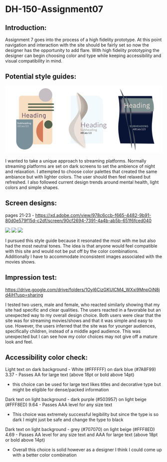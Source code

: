 # DH-150-Assignment07

## Introduction:
Assignment 7 goes into the process of a high fidelity prototype. At this point navigation and interaction with the site should be fairly set so now the designer has the opportunity to add flare. With high fidelity prototyping the designer can begin choosing color and type while keeping accessibility and visual compatibility in mind. 

## Potential style guides:

<img src="styleguide-01.png">

I wanted to take a unique approach to streaming platforms. Normally streaming platforms are set on dark screens to set the ambience of night and relaxation. I attempted to choose color palettes that created the same ambiance but with lighter colors. The user should then feel relaxed but refreshed. I also followed current design trends around mental health, light colors and simple shapes. 

## Screen designs:
pages 21-23 -
https://xd.adobe.com/view/978c6ccb-f665-4482-9b91-80d0e579f15d-c2df/screen/90cf2694-7391-4a4b-ab5b-651f6fced040

<img src="Home – 1.png"> <img src="Drop down menu – 2.png"> <img src="Star – 1.png">

I pursued this style guide because it resonated the most with me but also had the most neutral tones. The idea is that anyone would feel compatible with this site and would not be put off by the color combinations. Additionally I have to accommodate inconsistent images associated with the movies shows. 

## Impression test:
https://drive.google.com/drive/folders/1Oyl6CizGKUlCM4_WXxi9MnpOiN8jd4jH?usp=sharing

I tested two users, male and female, who reacted similarly showing that my site had specific and clear qualities. The users reacted in a favorable but an unexpected way to my overall design choice. Both users were clear that the site was for streaming movies/shows and that it was simple and easy to use. However, the users inferred that the site was for younger audiences, specifically children, instead of a middle aged audience. This was unexpected but I can see how my color choices may not give off a mature look and feel. 

## Accessibility color check:
Light text on dark background - White (#FFFFFF) on dark blue (#7A8F99)
3.37 - Passes AA for large text (above 18pt or bold above 14pt)
- this choice can be used for large text likes titles and decorative type but might be eligible for dense/packed information

Dark text on light background - dark purple (#503957) on light beige (#FFF8ED)
9.64 - Passes AAA level for any size text
- This choice was extremely successful legibility but since the type is so dark I might just be safe and change the type to black

Dark text on light background - grey (#707070) on light beige (#FFF8ED)
4.69 - Passes AA level for any size text and AAA for large text (above 18pt or bold above 14pt)
- Overall this choice is solid however as a designer I think I could come up with a better color combination
